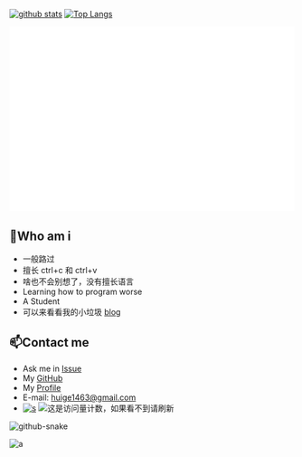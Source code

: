 

<!--
![banner](github-metrics.svg)
<a href="https://profile.codersrank.io/user/sudoskys/">
<img width="50%" align="left" src="https://cr-skills-chart-widget.azurewebsites.net/api/api?username=sudoskys&skills=Java,JSON,HTML,JavaScript,,Python,Shell,TypeScript,Vue" />
</a>
-->
<!--
<img width="50%" align="right" src="https://cr-skills-chart-widget.azurewebsites.net/api/api?username=sudoskys&skills=Java,JSON,HTML,JavaScript,,Python,Shell,TypeScript,Vue" />
-->

[![github stats](https://github-readme-stats.vercel.app/api?username=huige233&show_icons=true&count_private=true&include_all_commits=true&line_height=28&hide_rank=false&theme=dark&bg_color=DEG,1E90FF,87CEEB&text_color=E6E6FA&icon_color=FFFACD)](https://github.com/anuraghazra/github-readme-stats)
[![Top Langs](https://github-readme-stats.vercel.app/api/top-langs/?username=huige233&line_height=28&layout=compact&langs_count=10&hide=html&theme=dark&bg_color=DEG,87ceeb,0089A7&text_color=E6E6FA&icon_color=FFFACD)](https://github.com/anuraghazra/github-readme-stats)
<!--
can use hide=glsl,js
-->
![banner](metrics.plugin.isocalendar.fullyear.svg)
##  👋Who am i

- 一般路过
- 擅长 ctrl+c 和 ctrl+v
- 啥也不会别想了，没有擅长语言
- Learning how to program worse
- A Student
- 可以来看看我的小垃圾 [blog](https://huige233.com)

## 📫Contact me

-   Ask me in [Issue](https://github.com/huige233/huige233/issues)
-   My [GitHub](https://github.com/huige233)
-   My [Profile](https://profile.codersrank.io/user/huige233/)
-   E-mail: [huige1463@gmail.com](mailto:huige1463@gmail.com)
-   [![s](https://img.shields.io/badge/Become-Sponsor-DB94A2)](https://afdian.net/a/huige) ![这是访问量计数，如果看不到请刷新](https://visitor-badge.laobi.icu/badge?page_id=huige233.README)


<picture>
  <source media="(prefers-color-scheme: dark)" srcset="[github-snake-dark.svg](https://github.com/huige233/huige233/blob/output/github-contribution-grid-snake-dark.svg)">
  <source media="(prefers-color-scheme: light)" srcset="https://github.com/huige233/huige233/blob/output/github-contribution-grid-snake.svg">
  <img alt="github-snake" src="[github-snake.svg](https://github.com/huige233/huige233/blob/output/github-contribution-grid-snake.svg)">
</picture>

![a](https://github.com/huige233/image_use/blob/master/otheruse_image/h7kfm-srvil.joka60z9am0.gif)








